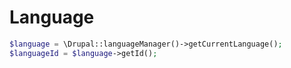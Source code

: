 # Language

```php
$language = \Drupal::languageManager()->getCurrentLanguage();
$languageId = $language->getId();
```

